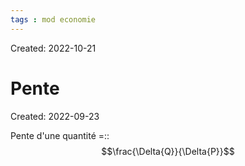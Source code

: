 ```yaml
---
tags : mod economie
---
```

Created: 2022-10-21

# Pente
Created: 2022-09-23

Pente d'une quantité =:: $$\frac{\Delta{Q}}{\Delta{P}}$$
<!--SR:!2023-11-15,69,230-->
